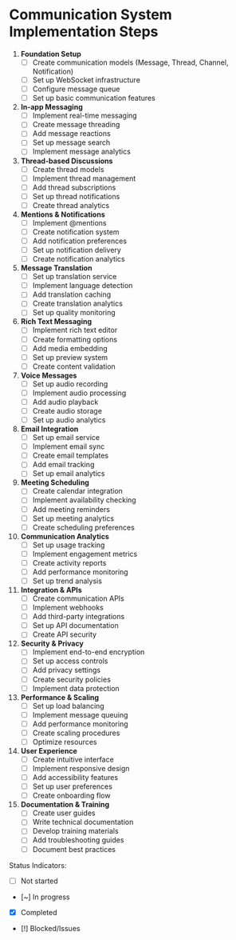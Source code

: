 # Communication System Implementation Steps

1. **Foundation Setup**
   - [ ] Create communication models (Message, Thread, Channel, Notification)
   - [ ] Set up WebSocket infrastructure
   - [ ] Configure message queue
   - [ ] Set up basic communication features

2. **In-app Messaging**
   - [ ] Implement real-time messaging
   - [ ] Create message threading
   - [ ] Add message reactions
   - [ ] Set up message search
   - [ ] Implement message analytics

3. **Thread-based Discussions**
   - [ ] Create thread models
   - [ ] Implement thread management
   - [ ] Add thread subscriptions
   - [ ] Set up thread notifications
   - [ ] Create thread analytics

4. **Mentions & Notifications**
   - [ ] Implement @mentions
   - [ ] Create notification system
   - [ ] Add notification preferences
   - [ ] Set up notification delivery
   - [ ] Create notification analytics

5. **Message Translation**
   - [ ] Set up translation service
   - [ ] Implement language detection
   - [ ] Add translation caching
   - [ ] Create translation analytics
   - [ ] Set up quality monitoring

6. **Rich Text Messaging**
   - [ ] Implement rich text editor
   - [ ] Create formatting options
   - [ ] Add media embedding
   - [ ] Set up preview system
   - [ ] Create content validation

7. **Voice Messages**
   - [ ] Set up audio recording
   - [ ] Implement audio processing
   - [ ] Add audio playback
   - [ ] Create audio storage
   - [ ] Set up audio analytics

8. **Email Integration**
   - [ ] Set up email service
   - [ ] Implement email sync
   - [ ] Create email templates
   - [ ] Add email tracking
   - [ ] Set up email analytics

9. **Meeting Scheduling**
   - [ ] Create calendar integration
   - [ ] Implement availability checking
   - [ ] Add meeting reminders
   - [ ] Set up meeting analytics
   - [ ] Create scheduling preferences

10. **Communication Analytics**
    - [ ] Set up usage tracking
    - [ ] Implement engagement metrics
    - [ ] Create activity reports
    - [ ] Add performance monitoring
    - [ ] Set up trend analysis

11. **Integration & APIs**
    - [ ] Create communication APIs
    - [ ] Implement webhooks
    - [ ] Add third-party integrations
    - [ ] Set up API documentation
    - [ ] Create API security

12. **Security & Privacy**
    - [ ] Implement end-to-end encryption
    - [ ] Set up access controls
    - [ ] Add privacy settings
    - [ ] Create security policies
    - [ ] Implement data protection

13. **Performance & Scaling**
    - [ ] Set up load balancing
    - [ ] Implement message queuing
    - [ ] Add performance monitoring
    - [ ] Create scaling procedures
    - [ ] Optimize resources

14. **User Experience**
    - [ ] Create intuitive interface
    - [ ] Implement responsive design
    - [ ] Add accessibility features
    - [ ] Set up user preferences
    - [ ] Create onboarding flow

15. **Documentation & Training**
    - [ ] Create user guides
    - [ ] Write technical documentation
    - [ ] Develop training materials
    - [ ] Add troubleshooting guides
    - [ ] Document best practices

Status Indicators:
- [ ] Not started
- [~] In progress
- [x] Completed
- [!] Blocked/Issues 